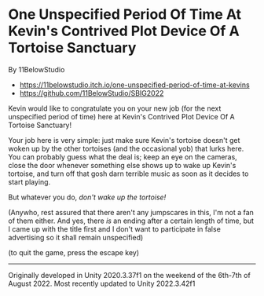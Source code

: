 # One Unspecified Period Of Time At Kevin's Contrived Plot Device Of A Tortoise Sanctuary

By 11BelowStudio

* https://11belowstudio.itch.io/one-unspecified-period-of-time-at-kevins 
* https://github.com/11BelowStudio/SBIG2022

Kevin would like to congratulate you on your new job (for the next unspecified period of time) here at Kevin's Contrived Plot Device Of A Tortoise Sanctuary!

Your job here is very simple: just make sure Kevin's tortoise doesn't get woken up by the other tortoises (and the occasional yob) that lurks here.
You can probably guess what the deal is; keep an eye on the cameras, close the door whenever something else shows up to wake up Kevin's tortoise,
and turn off that gosh darn terrible music as soon as it decides to start playing.

But whatever you do, *don't wake up the tortoise!*

(Anywho, rest assured that there aren't any jumpscares in this, I'm not a fan of them either.
And yes, there *is* an ending after a certain length of time,
but I came up with the title first and I don't want to participate in false advertising so it shall remain unspecified)


(to quit the game, press the escape key)

----

Originally developed in Unity 2020.3.37f1 on the weekend of the 6th-7th of August 2022.
Most recently updated to Unity 2022.3.42f1
